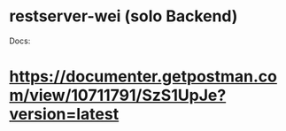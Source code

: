 # restserver-wei (solo Backend)


Docs:

# https://documenter.getpostman.com/view/10711791/SzS1UpJe?version=latest
